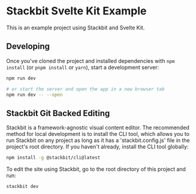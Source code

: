# Stackbit Svelte Kit Example

This is an example project using Stackbit and Svelte Kit.

## Developing

Once you've cloned the project and installed dependencies with `npm install` (or `pnpm install` or `yarn`), start a development server:

```bash
npm run dev

# or start the server and open the app in a new browser tab
npm run dev -- --open
```

## Stackbit Git Backed Editing

Stackbit is a framework-agnostic visual content editor. The recommended method for local development is to install the CLI tool, which allows you to run Stackbit on any project as long as it has a 'stackbit.config.js' file in the project's root directory. If you haven't already, install the CLI tool globally:
```bash
npm install -g @stackbit/cli@latest
```
To edit the site using Stackbit, go to the root directory of this project and run:
```bash
stackbit dev
```
